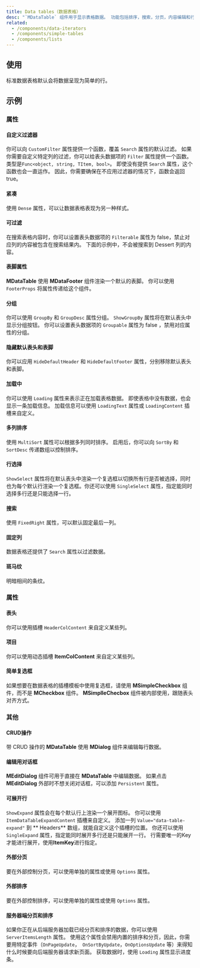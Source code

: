 ```yaml
---
title: Data tables（数据表格）
desc: "`MDataTable` 组件用于显示表格数据。 功能包括排序，搜索，分页，内容编辑和行选择。"
related:
  - /components/data-iterators
  - /components/simple-tables
  - /components/lists
---
```


## 使用

标准数据表格默认会将数据呈现为简单的行。

<data-tables-usage></data-tables-usage>

## 示例

### 属性

#### 自定义过滤器

你可以向 `CustomFilter` 属性提供一个函数，覆盖 `Search` 属性的默认过滤。 如果你需要自定义特定列的过滤，你可以给表头数据项的 `Filter` 属性提供一个函数。
类型是`Func<object, string, TItem, bool>`。 即使没有提供 `Search` 属性，这个函数也会一直运作。 因此，你需要确保在不应用过滤器的情况下，函数会返回 true。

<example file="" />

#### 紧凑

使用 `Dense` 属性，可以让数据表格表现为另一种样式。

<example file="" />

#### 可过滤

在搜索表格内容时，你可以设置表头数据项的 `Filterable` 属性为 false，禁止对应列的内容被包含在搜索结果内。 下面的示例中，不会被搜索到 Dessert 列的内容。

<example file="" />

#### 表脚属性

**MDataTable** 使用 **MDataFooter** 组件渲染一个默认的表脚。 你可以使用 `FooterProps` 将属性传递给这个组件。

<example file="" />

#### 分组

你可以使用 `GroupBy` 和 `GroupDesc` 属性分组。 `ShowGroupBy` 属性将在默认表头中显示分组按钮。 你可以设置表头数据项的 `Groupable` 属性为 false ，禁用对应属性的分组。

<example file="" />

#### 隐藏默认表头和表脚

你可以应用 `HideDefaultHeader` 和 `HideDefaultFooter` 属性，分别移除默认表头和表脚。

<example file="" />

#### 加载中

你可以使用 `Loading` 属性来表示正在加载表格数据。 即使表格中没有数据，也会显示一条加载信息。 加载信息可以使用 `LoadingText` 属性或 `LoadingContent` 插槽来自定义。

<example file="" />

#### 多列排序

使用 `MultiSort` 属性可以根据多列同时排序。 启用后，你可以向 `SortBy` 和 `SortDesc` 传递数组以控制排序。

<example file="" />

#### 行选择

`ShowSelect` 属性将在默认表头中渲染一个复选框以切换所有行是否被选择，同时也为每个默认行渲染一个复选框。你还可以使用 `SingleSelect` 属性，指定能同时选择多行还是只能选择一行。

<example file="" />

#### 搜索

使用 `FixedRight` 属性，可以默认固定最后一列。

<example file="" />

#### 固定列

数据表格还提供了 `Search` 属性以过滤数据。

<example file="" />

#### 斑马纹

明暗相间的条纹。

<example file="" />

### 属性

#### 表头

你可以使用插槽 `HeaderColContent` 来自定义某些列。

<example file="" />

#### 项目

你可以使用动态插槽 **ItemColContent** 来自定义某些列。

<example file="" />

#### 简单复选框

如果想要在数据表格的插槽模板中使用复选框，请使用 **MSimpleCheckbox** 组件，而不是 **MCheckbox** 组件。 **MSimplleChecbox** 组件被内部使用，跟随表头对齐方式。

<example file="" />

### 其他

#### CRUD操作

带 CRUD 操作的 **MDataTable** 使用 **MDialog** 组件来编辑每行数据。

<example file="" />

#### 编辑用对话框

**MEditDialog** 组件可用于直接在 **MDataTable** 中编辑数据。 如果点击 **MEditDialog** 外部时不想关闭对话框，可以添加 `Persistent` 属性。

<example file="" />

#### 可展开行

`ShowExpand` 属性会在每个默认行上渲染一个展开图标。 你可以使用 `ItemDataTableExpandContent` 插槽来自定义。 添加一列 `Value="data-table-expand"` 到 **
Headers**
数组，就能自定义这个插槽的位置。 你还可以使用 `SingleExpand` 属性，指定能同时展开多行还是只能展开一行。 行需要唯一的Key才能进行展开，使用**ItemKey**进行指定。

<example file="" />

#### 外部分页

要在外部控制分页，可以使用单独的属性或使用 `Options` 属性。

<example file="" />

#### 外部排序

要在外部控制排序，可以使用单独的属性或使用 `Options` 属性。

<example file="" />

#### 服务器端分页和排序

如果你正在从后端服务器加载已经分页和排序的数据，你可以使用 `ServerItemsLength` 属性。 使用这个属性会禁用内置的排序和分页，因此，你需要用特定事件（`OnPageUpdate`，`
OnSortByUpdate`，`OnOptionsUpdate` 等）来得知什么时候要向后端服务器请求新页面。 获取数据时，使用 `Loading` 属性显示进度条。

<example file="" />